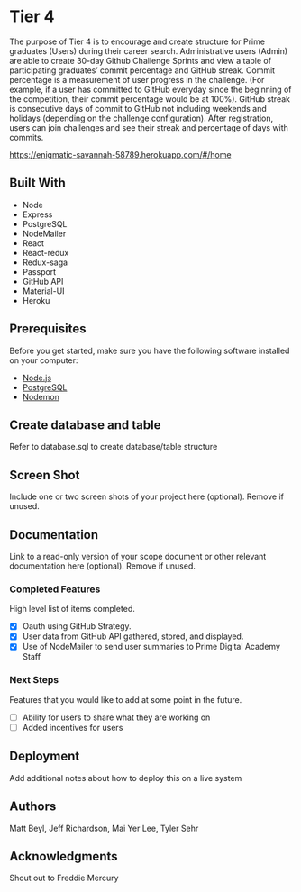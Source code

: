 # Tier 4

The purpose of Tier 4 is to encourage and create structure for Prime graduates (Users) during their career search. Administrative users (Admin) are able to create 30-day Github Challenge Sprints and view a table of participating graduates’ commit percentage and GitHub streak. Commit percentage is a measurement of user progress in the challenge. (For example, if a user has committed to GitHub everyday since the beginning of the competition, their commit percentage would be at 100%). GitHub streak is consecutive days of commit to GitHub not including weekends and holidays (depending on the challenge configuration). After registration, users can join challenges and see their streak and percentage of days with commits.

https://enigmatic-savannah-58789.herokuapp.com/#/home

## Built With

- Node                  
- Express               
- PostgreSQL
- NodeMailer            
- React                 
- React-redux
- Redux-saga            
- Passport              
- GitHub API
- Material-UI           
- Heroku

## Prerequisites

Before you get started, make sure you have the following software installed on your computer:

- [Node.js](https://nodejs.org/en/)
- [PostgreSQL](https://www.postgresql.org/)
- [Nodemon](https://nodemon.io/)

## Create database and table

Refer to database.sql to create database/table structure

## Screen Shot

Include one or two screen shots of your project here (optional). Remove if unused.

## Documentation

Link to a read-only version of your scope document or other relevant documentation here (optional). Remove if unused.

### Completed Features

High level list of items completed.

- [x] Oauth using GitHub Strategy.
- [x] User data from GitHub API gathered, stored, and displayed.
- [x] Use of NodeMailer to send user summaries to Prime Digital Academy Staff

### Next Steps

Features that you would like to add at some point in the future.

- [ ] Ability for users to share what they are working on
- [ ] Added incentives for users

## Deployment

Add additional notes about how to deploy this on a live system

## Authors

Matt Beyl, Jeff Richardson, Mai Yer Lee, Tyler Sehr

## Acknowledgments

Shout out to Freddie Mercury